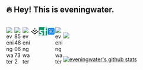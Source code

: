 ## :fire: Hey! This is eveningwater. 

<br />

<a target="_blank" href="https://raw.githubusercontent.com/eveningwater/eveningwater/main/qr_code.jpg">
  <img align="left" title="微信号-eveningwater" alt="eveningwater" width="22px" src="https://cdn.jsdelivr.net/npm/simple-icons@3.1.0/icons/wechat.svg" />
</a>
<a href="#854806732">
  <img align="left" title="QQ-854806732" alt="854806732" width="22px" src="https://cdn.jsdelivr.net/npm/simple-icons@3.1.0/icons/tencentqq.svg" />
</a>
<a target="_blank" href="https://github.com/eveningwater">
  <img align="left" title="Github" alt="eveningwater" width="22px" src="https://cdn.jsdelivr.net/npm/simple-icons@3.1.0/icons/github.svg" />
</a>
<a target="_blank" href="https://juejin.cn/user/4054654613988718">
  <img align="left" title="掘金" alt="eveningwater" width="22px" src="https://github.com/eveningwater/eveningwater/blob/main/juejin.svg" />
</a>
<a target="_blank" href="https://segmentfault.com/u/xishui_5ac9a340a5484">
  <img align="left" title="思否" alt="eveningwater" width="22px" src="https://github.com/eveningwater/eveningwater/blob/main/SegmentFault.svg" />
</a>
<a target="_blank" href="https://www.zhihu.com/people/eveningwater">
  <img align="left" title="知乎" alt="eveningwater" width="22px" src="https://github.com/eveningwater/eveningwater/blob/main/zhihu.svg" />
</a>
<a target="_blank" href="https://codepen.io/eveningwater">
  <img align="left" title="Codepen" alt="eveningwater" width="22px" src="https://cdn.jsdelivr.net/npm/simple-icons@3.1.0/icons/codepen.svg" />
</a>

![](https://komarev.com/ghpvc/?username=eveningwater&color=ff69b4&label=PV+Since+2020-10-18)

<br />

[![eveningwater's github stats](https://github-readme-stats.vercel.app/api?username=eveningwater&hide=contribs,prs&count_private=true&show_icons=true&&bg_color=30,40941c,cb1597&title_color=fff&text_color=fff&icon_color=fc0)](https://github.com/anuraghazra/github-readme-stats)


<!--
**eveningwater/eveningwater** is a ✨ _special_ ✨ repository because its `README.md` (this file) appears on your GitHub profile.

Here are some ideas to get you started:

- 🔭 I’m currently working on ...
- 🌱 I’m currently learning ...
- 👯 I’m looking to collaborate on ...
- 🤔 I’m looking for help with ...
- 💬 Ask me about ...
- 📫 How to reach me: ...
- 😄 Pronouns: ...
- ⚡ Fun fact: ...
-->
